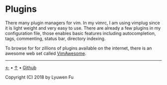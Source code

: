 # Plugins

There many plugin managers for vim. In my vimrc, I am using vimplug since it is light weight and very easy to use. There are already a few plugins in my configuration file, those enables basic features including autocompletion, tags, commenting, status bar, directory indexing.

To browse for for zillions of plugins available on the internet, there is an awesome web set called [VimAwesome](https://vimawesome.com).

---
[←](vim) • [↑](#plugins) • [Github](https://github.com/lyuwen/terminal_guide)

Copyright (C) 2018 by Lyuwen Fu